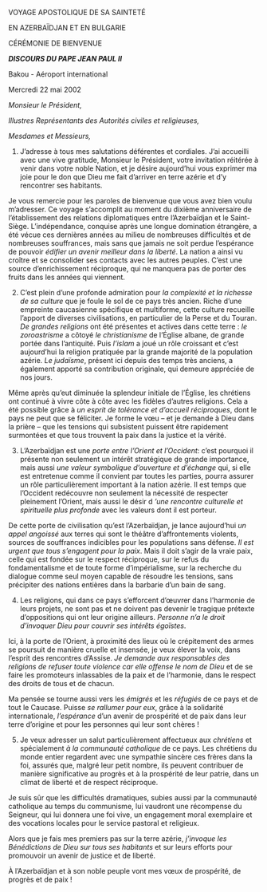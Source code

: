VOYAGE APOSTOLIQUE DE SA SAINTETÉ

EN AZERBAÏDJAN ET EN BULGARIE

CÉRÉMONIE DE BIENVENUE

***DISCOURS DU PAPE JEAN PAUL II***

Bakou - Aéroport international

Mercredi 22 mai 2002

*Monsieur le Président,*

*Illustres Représentants des Autorités civiles et religieuses,*

*Mesdames et Messieurs,*

1. J’adresse à tous mes salutations déférentes et cordiales. J’ai accueilli avec une vive gratitude, Monsieur le Président, votre invitation réitérée à venir dans votre noble Nation, et je désire aujourd’hui vous exprimer ma joie pour le don que Dieu me fait d’arriver en terre azérie et d’y rencontrer ses habitants.

Je vous remercie pour les paroles de bienvenue que vous avez bien voulu m’adresser. Ce voyage s’accomplit au moment du dixième anniversaire de l’établissement des relations diplomatiques entre l’Azerbaïdjan et le Saint-Siège. L’indépendance, conquise après une longue domination étrangère, a été vécue ces dernières années au milieu de nombreuses difficultés et de nombreuses souffrances, mais sans que jamais ne soit perdue l’espérance de pouvoir *édifier un avenir meilleur dans la liberté*. La nation a ainsi vu croître et se consolider ses contacts avec les autres peuples. C’est une source d’enrichissement réciproque, qui ne manquera pas de porter des fruits dans les années qui viennent.

2. C’est plein d’une profonde admiration pour *la complexité et la richesse de sa culture* que je foule le sol de ce pays très ancien. Riche d’une empreinte caucasienne spécifique et multiforme, cette culture recueille l’apport de diverses civilisations, en particulier de la Perse et du Touran. *De grandes religions* ont été présentes et actives dans cette terre : *le zoroastrisme* a côtoyé *le christianisme* de l’Église albane, de grande portée dans l’antiquité. Puis *l’islam* a joué un rôle croissant et c’est aujourd’hui la religion pratiquée par la grande majorité de la population azérie. *Le judaïsme*, présent ici depuis des temps très anciens, a également apporté sa contribution originale, qui demeure appréciée de nos jours.

Même après qu’eut diminuée la splendeur initiale de l’Église, les chrétiens ont continué à vivre côte à côte avec les fidèles d’autres religions. Cela a été possible grâce à *un esprit de tolérance et d’accueil réciproques*, dont le pays ne peut que se féliciter. Je forme le vœu – et je demande à Dieu dans la prière – que les tensions qui subsistent puissent être rapidement surmontées et que tous trouvent la paix dans la justice et la vérité.

3. L’Azerbaïdjan est une *porte entre l’Orient et l’Occident*: c’est pourquoi il présente non seulement un intérêt stratégique de grande importance, mais aussi *une valeur symbolique d’ouverture et d’échange* qui, si elle est entretenue comme il convient par toutes les parties, pourra assurer un rôle particulièrement important à la nation azérie. Il est temps que l’Occident redécouvre non seulement la nécessité de respecter pleinement l’Orient, mais aussi le désir d *’une rencontre culturelle et spirituelle plus profonde* avec les valeurs dont il est porteur.

De cette porte de civilisation qu’est l’Azerbaïdjan, je lance aujourd’hui *un appel angoissé* aux terres qui sont le théâtre d’affrontements violents, sources de souffrances indicibles pour les populations sans défense. *Il est urgent que tous s’engagent pour la paix*. Mais il doit s’agir de la vraie paix, celle qui est fondée sur le respect réciproque, sur le refus du fondamentalisme et de toute forme d’impérialisme, sur la recherche du dialogue comme seul moyen capable de résoudre les tensions, sans précipiter des nations entières dans la barbarie d’un bain de sang.

4. Les religions, qui dans ce pays s’efforcent d’œuvrer dans l’harmonie de leurs projets, ne sont pas et ne doivent pas devenir le tragique prétexte d’oppositions qui ont leur origine ailleurs. *Personne n’a le droit d’invoquer Dieu pour couvrir ses intérêts égoïstes*.

Ici, à la porte de l’Orient, à proximité des lieux où le crépitement des armes se poursuit de manière cruelle et insensée, je veux élever la voix, dans l’esprit des rencontres d’Assise. *Je demande aux responsables des religions de refuser toute violence car elle offense le nom de Dieu* et de se faire les promoteurs inlassables de la paix et de l’harmonie, dans le respect des droits de tous et de chacun.

Ma pensée se tourne aussi vers les *émigrés* et les *réfugiés* de ce pays et de tout le Caucase. Puisse *se rallumer pour eux*, grâce à la solidarité internationale, *l’espérance* d’un avenir de prospérité et de paix dans leur terre d’origine et pour les personnes qui leur sont chères !

5. Je veux adresser un salut particulièrement affectueux aux *chrétiens* et spécialement *à la communauté catholique* de ce pays. Les chrétiens du monde entier regardent avec une sympathie sincère ces frères dans la foi, assurés que, malgré leur petit nombre, ils peuvent contribuer de manière significative au progrès et à la prospérité de leur patrie, dans un climat de liberté et de respect réciproque.

Je suis sûr que les difficultés dramatiques, subies aussi par la communauté catholique au temps du communisme, lui vaudront une récompense du Seigneur, qui lui donnera une foi vive, un engagement moral exemplaire et des vocations locales pour le service pastoral et religieux.

Alors que je fais mes premiers pas sur la terre azérie, *j’invoque les Bénédictions de Dieu sur tous ses habitants* et sur leurs efforts pour promouvoir un avenir de justice et de liberté.

À l’Azerbaïdjan et à son noble peuple vont mes vœux de prospérité, de progrès et de paix !